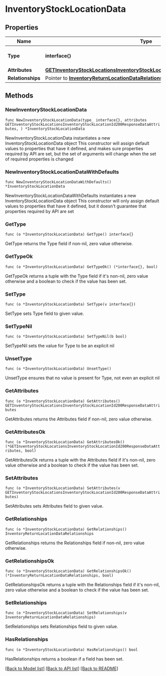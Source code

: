 # InventoryStockLocationData

## Properties

Name | Type | Description | Notes
------------ | ------------- | ------------- | -------------
**Type** | **interface{}** | The resource&#39;s type | 
**Attributes** | [**GETInventoryStockLocationsInventoryStockLocationId200ResponseDataAttributes**](GETInventoryStockLocationsInventoryStockLocationId200ResponseDataAttributes.md) |  | 
**Relationships** | Pointer to [**InventoryReturnLocationDataRelationships**](InventoryReturnLocationDataRelationships.md) |  | [optional] 

## Methods

### NewInventoryStockLocationData

`func NewInventoryStockLocationData(type_ interface{}, attributes GETInventoryStockLocationsInventoryStockLocationId200ResponseDataAttributes, ) *InventoryStockLocationData`

NewInventoryStockLocationData instantiates a new InventoryStockLocationData object
This constructor will assign default values to properties that have it defined,
and makes sure properties required by API are set, but the set of arguments
will change when the set of required properties is changed

### NewInventoryStockLocationDataWithDefaults

`func NewInventoryStockLocationDataWithDefaults() *InventoryStockLocationData`

NewInventoryStockLocationDataWithDefaults instantiates a new InventoryStockLocationData object
This constructor will only assign default values to properties that have it defined,
but it doesn't guarantee that properties required by API are set

### GetType

`func (o *InventoryStockLocationData) GetType() interface{}`

GetType returns the Type field if non-nil, zero value otherwise.

### GetTypeOk

`func (o *InventoryStockLocationData) GetTypeOk() (*interface{}, bool)`

GetTypeOk returns a tuple with the Type field if it's non-nil, zero value otherwise
and a boolean to check if the value has been set.

### SetType

`func (o *InventoryStockLocationData) SetType(v interface{})`

SetType sets Type field to given value.


### SetTypeNil

`func (o *InventoryStockLocationData) SetTypeNil(b bool)`

 SetTypeNil sets the value for Type to be an explicit nil

### UnsetType
`func (o *InventoryStockLocationData) UnsetType()`

UnsetType ensures that no value is present for Type, not even an explicit nil
### GetAttributes

`func (o *InventoryStockLocationData) GetAttributes() GETInventoryStockLocationsInventoryStockLocationId200ResponseDataAttributes`

GetAttributes returns the Attributes field if non-nil, zero value otherwise.

### GetAttributesOk

`func (o *InventoryStockLocationData) GetAttributesOk() (*GETInventoryStockLocationsInventoryStockLocationId200ResponseDataAttributes, bool)`

GetAttributesOk returns a tuple with the Attributes field if it's non-nil, zero value otherwise
and a boolean to check if the value has been set.

### SetAttributes

`func (o *InventoryStockLocationData) SetAttributes(v GETInventoryStockLocationsInventoryStockLocationId200ResponseDataAttributes)`

SetAttributes sets Attributes field to given value.


### GetRelationships

`func (o *InventoryStockLocationData) GetRelationships() InventoryReturnLocationDataRelationships`

GetRelationships returns the Relationships field if non-nil, zero value otherwise.

### GetRelationshipsOk

`func (o *InventoryStockLocationData) GetRelationshipsOk() (*InventoryReturnLocationDataRelationships, bool)`

GetRelationshipsOk returns a tuple with the Relationships field if it's non-nil, zero value otherwise
and a boolean to check if the value has been set.

### SetRelationships

`func (o *InventoryStockLocationData) SetRelationships(v InventoryReturnLocationDataRelationships)`

SetRelationships sets Relationships field to given value.

### HasRelationships

`func (o *InventoryStockLocationData) HasRelationships() bool`

HasRelationships returns a boolean if a field has been set.


[[Back to Model list]](../README.md#documentation-for-models) [[Back to API list]](../README.md#documentation-for-api-endpoints) [[Back to README]](../README.md)


